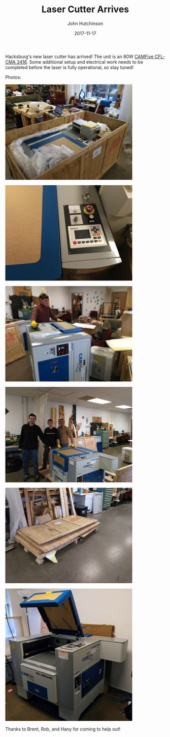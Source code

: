 ﻿---
title: Laser Cutter Arrives
author: John Hutchinson
date: 2017-11-17
layout: post
---

Hacksburg's new laser cutter has arrived! The unit is an 80W [CAMFive CFL-CMA 2416](https://www.camfive.com/usa/index.php/camfive-laser-cutting-and-engraving-machine-cfl-cma2416k.html). Some additional setup and electrical work needs to be completed before the laser is fully operational, so stay tuned!

Photos:

![CAMFive1](https://github.com/Hacksburg/hacksburg.github.io/raw/master/images/CAMFive1.jpg)

![CAMFive2](https://github.com/Hacksburg/hacksburg.github.io/raw/master/images/CAMFive2.jpg)

![CAMFive3](https://github.com/Hacksburg/hacksburg.github.io/raw/master/images/CAMFive3.jpg)

![CAMFive1](https://github.com/Hacksburg/hacksburg.github.io/raw/master/images/CAMFive4.jpg)

![CAMFive2](https://github.com/Hacksburg/hacksburg.github.io/raw/master/images/CAMFive5.jpg)

![CAMFive3](https://github.com/Hacksburg/hacksburg.github.io/raw/master/images/CAMFive6.jpg)

Thanks to Brent, Rob, and Hany for coming to help out!
